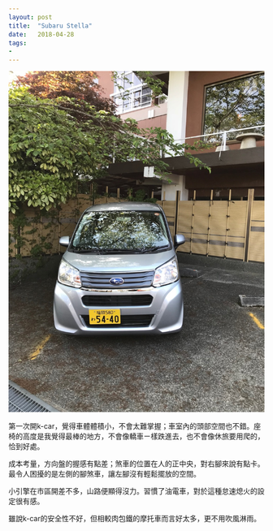 ```yaml
---
layout: post
title:  "Subaru Stella"
date:   2018-04-28
tags:
- 
---
```

![Subaru-Stella](/assets/media/2018-04-28-Subaru-Stella.jpg)

第一次開k-car，覺得車體體積小，不會太難掌握；車室內的頭部空間也不錯。座椅的高度是我覺得最棒的地方，不會像轎車ㄧ樣跌進去，也不會像休旅要用爬的，恰到好處。

成本考量，方向盤的握感有點差；煞車的位置在人的正中央，對右腳來說有點卡。最令人困擾的是左側的腳煞車，讓左腳沒有輕鬆擺放的空間。

小引擎在市區開差不多，山路便顯得沒力。習慣了油電車，對於這種怠速熄火的設定很有感。

雖說k-car的安全性不好，但相較肉包鐵的摩托車而言好太多，更不用吹風淋雨。